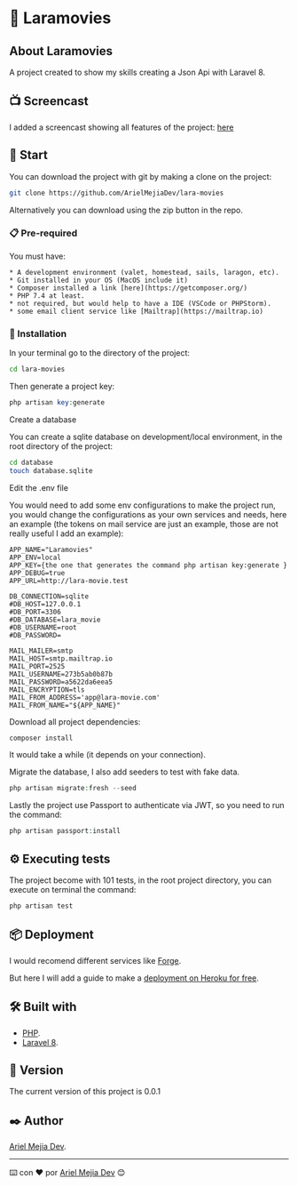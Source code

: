 # 🍿 Laramovies

## About Laramovies

A project created to show my skills creating a Json Api with Laravel 8.

## 📺 Screencast

I added a screencast showing all features of the project: [here](https://www.loom.com/share/5904eecdd4d6418f9f88bb922caa60a8)

## 🚀 Start

You can download the project with git by making a clone on the project:

```bash
git clone https://github.com/ArielMejiaDev/lara-movies
```

Alternatively you can download using the zip button in the repo.

### 📋 Pre-required

You must have:

    * A development environment (valet, homestead, sails, laragon, etc).
    * Git installed in your OS (MacOS include it)
    * Composer installed a link [here](https://getcomposer.org/)
    * PHP 7.4 at least.
    * not required, but would help to have a IDE (VSCode or PHPStorm).
    * some email client service like [Mailtrap](https://mailtrap.io)
    
### 🔧 Installation 

In your terminal go to the directory of the project:

```bash
cd lara-movies
```

Then generate a project key:

```php
php artisan key:generate
```

Create a database

You can create a sqlite database on development/local environment, in the root directory of the project:

```bash
cd database
touch database.sqlite
```

Edit the .env file

You would need to add some env configurations to make the project run, you would change the configurations as your own services and needs, here an example (the tokens on mail service are just an example, those are not really useful I add an example):

```env
APP_NAME="Laramovies"
APP_ENV=local
APP_KEY={the one that generates the command php artisan key:generate }
APP_DEBUG=true
APP_URL=http://lara-movie.test

DB_CONNECTION=sqlite
#DB_HOST=127.0.0.1
#DB_PORT=3306
#DB_DATABASE=lara_movie
#DB_USERNAME=root
#DB_PASSWORD=

MAIL_MAILER=smtp
MAIL_HOST=smtp.mailtrap.io
MAIL_PORT=2525
MAIL_USERNAME=273b5ab0b87b
MAIL_PASSWORD=a5622da6eea5
MAIL_ENCRYPTION=tls
MAIL_FROM_ADDRESS='app@lara-movie.com'
MAIL_FROM_NAME="${APP_NAME}"
```

Download all project dependencies:

```php
composer install
```

It would take a while (it depends on your connection).

Migrate the database, I also add seeders to test with fake data.

```php
php artisan migrate:fresh --seed
```

Lastly the project use Passport to authenticate via JWT, so you need to run the command:

```php
php artisan passport:install
```

## ⚙️ Executing tests 

The project become with 101 tests, in the root project directory, you can execute on terminal the command:

```php
php artisan test
```

## 📦 Deployment 

I would recomend different services like [Forge](https://forge.laravel.com).

But here I will add a guide to make a [deployment on Heroku for free](https://devcenter.heroku.com/articles/getting-started-with-laravel).

## 🛠️ Built with 

* [PHP](https://www.php.net/).
* [Laravel 8](https://laravel.com).


## 📌 Version 

The current version of this project is 0.0.1

## ✒️ Author 

[Ariel Mejia Dev](https://github.com/ArielMejiaDev).

---
⌨️ con ❤️ por [Ariel Mejia Dev](https://github.com/ArielMejiaDev) 😊
